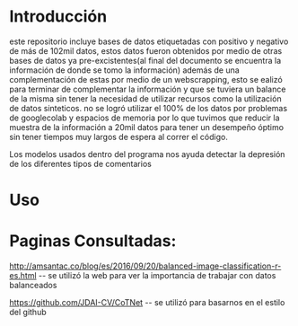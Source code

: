 # Introducción
este repositorio incluye bases de datos etiquetadas con positivo y negativo de más de 102mil datos, estos datos fueron obtenidos por medio de otras bases de datos ya pre-excistentes(al final del documento se encuentra la información de donde se tomo la información) además de una complementación de estas por medio de un webscrapping, esto se ealizó para terminar de complementar la información y que se tuviera un balance de la misma sin tener la necesidad de utilizar recursos como la utilización de datos sinteticos.
no se logró utilizar el 100% de los datos por problemas de googlecolab y espacios de memoria por lo que tuvimos que reducir la muestra de la información a 20mil datos para tener un desempeño óptimo sin tener tiempos muy largos de espera al correr el código.


Los modelos usados dentro del programa nos ayuda detectar la depresión de los diferentes tipos de comentarios

# Uso 



























# Paginas Consultadas:

http://amsantac.co/blog/es/2016/09/20/balanced-image-classification-r-es.html -- se utilizó la web para ver la importancia de trabajar con datos balanceados

https://github.com/JDAI-CV/CoTNet -- se utilizó para basarnos en el estilo del github

